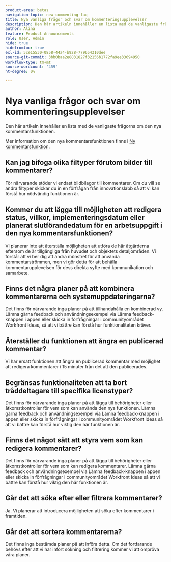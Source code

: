 ```yaml
---
product-area: betas
navigation-topic: new-commenting-faq
title: Nya vanliga frågor och svar om kommenteringsupplevelser
description: Den här artikeln innehåller en lista med de vanligaste frågorna om den nya kommentarsfunktionen.
author: Alina
feature: Product Announcements
role: User, Admin
hide: true
hidefromtoc: true
exl-id: 5ce15530-0858-44a4-b928-779654310dee
source-git-commit: 3bb0baa2e8831827f32156b1772fa9ee33694950
workflow-type: tm+mt
source-wordcount: '459'
ht-degree: 0%

---
```


# Nya vanliga frågor och svar om kommenteringsupplevelser

Den här artikeln innehåller en lista med de vanligaste frågorna om den nya kommentarsfunktionen.

Mer information om den nya kommentarsfunktionen finns i [Ny kommentarsfunktion](../../betas/new-commenting-experience-beta/unified-commenting-experience.md).

## Kan jag bifoga olika filtyper förutom bilder till kommentarer?

För närvarande stöder vi endast bildbilagor till kommentarer. Om du vill se andra filtyper skickar du in en förfrågan från innovationslabb så att vi kan förstå hur nödvändig funktionen är.

## Kommer du att lägga till möjligheten att redigera status, villkor, implementeringsdatum eller planerat slutförandedatum för en arbetsuppgift i den nya kommentarsfunktionen?

Vi planerar inte att återställa möjligheten att utföra de här åtgärderna eftersom de är tillgängliga från huvudet och objektets detaljområden. Vi förstår att vi ber dig att ändra mönstret för att använda kommentarströmmen, men vi gör detta för att behålla kommentarupplevelsen för dess direkta syfte med kommunikation och samarbete.

## Finns det några planer på att kombinera kommentarerna och systemuppdateringarna?

Det finns för närvarande inga planer på att tillhandahålla en kombinerad vy. Lämna gärna feedback och användningsexempel via Lämna feedback-knappen i appen eller skicka in förfrågningar i communityområdet Workfront Ideas, så att vi bättre kan förstå hur funktionaliteten kräver.

## Återställer du funktionen att ångra en publicerad kommentar?

Vi har ersatt funktionen att ångra en publicerad kommentar med möjlighet att redigera kommentarer i 15 minuter från det att den publicerades.

## Begränsas funktionaliteten att ta bort tråddeltagare till specifika licenstyper?

Det finns för närvarande inga planer på att lägga till behörigheter eller åtkomstkontroller för vem som kan använda den nya funktionen. Lämna gärna feedback och användningsexempel via Lämna feedback-knappen i appen eller skicka in förfrågningar i communityområdet Workfront Ideas så att vi bättre kan förstå hur viktig den här funktionen är.

## Finns det något sätt att styra vem som kan redigera kommentarer?

Det finns för närvarande inga planer på att lägga till behörigheter eller åtkomstkontroller för vem som kan redigera kommentarer. Lämna gärna feedback och användningsexempel via Lämna feedback-knappen i appen eller skicka in förfrågningar i communityområdet Workfront Ideas så att vi bättre kan förstå hur viktig den här funktionen är.

## Går det att söka efter eller filtrera kommentarer?

Ja. Vi planerar att introducera möjligheten att söka efter kommentarer i framtiden.

## Går det att sortera kommentarerna?

Det finns inga bestämda planer på att införa detta. Om det fortfarande behövs efter att vi har infört sökning och filtrering kommer vi att ompröva våra planer.
